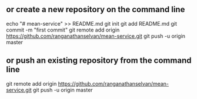 ## or create a new repository on the command line
echo "# mean-service" >> README.md
git init
git add README.md
git commit -m "first commit"
git remote add origin https://github.com/ranganathanselvan/mean-service.git
git push -u origin master

## or push an existing repository from the command line
git remote add origin https://github.com/ranganathanselvan/mean-service.git
git push -u origin master
